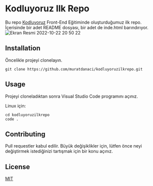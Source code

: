 # Kodluyoruz Ilk Repo

Bu repo [Kodluyoruz](https://kodluyoruz.org/tr/kodluyoruz/) Front-End Eğitiminde oluşturduğumuz ilk repo. İçerisinde bir adet README dosyası, bir adet de inde.html barındırıyor.
![Ekran Resmi 2022-10-22 20 50 22](https://user-images.githubusercontent.com/89817372/197355963-a3f01163-c5a7-4329-89f2-21011d81411d.png)

## Installation

Öncelikle projeyi clonelayın.

`git clone https://github.com/muratdanaci/kodluyoruzilkrepo.git`

## Usage

Projeyi cloneladıktan sonra Visual Studio Code programını açınız.

Linux için:

```
cd kodluyoruzilkrepo
code .
```

## Contributing

Pull requestler kabul edilir. Büyük değişiklikler için, lütfen önce neyi değiştirmek istediğinizi tartışmak için bir konu açınız.

## License

[MIT](https://choosealicense.com/licenses/mit/) 
